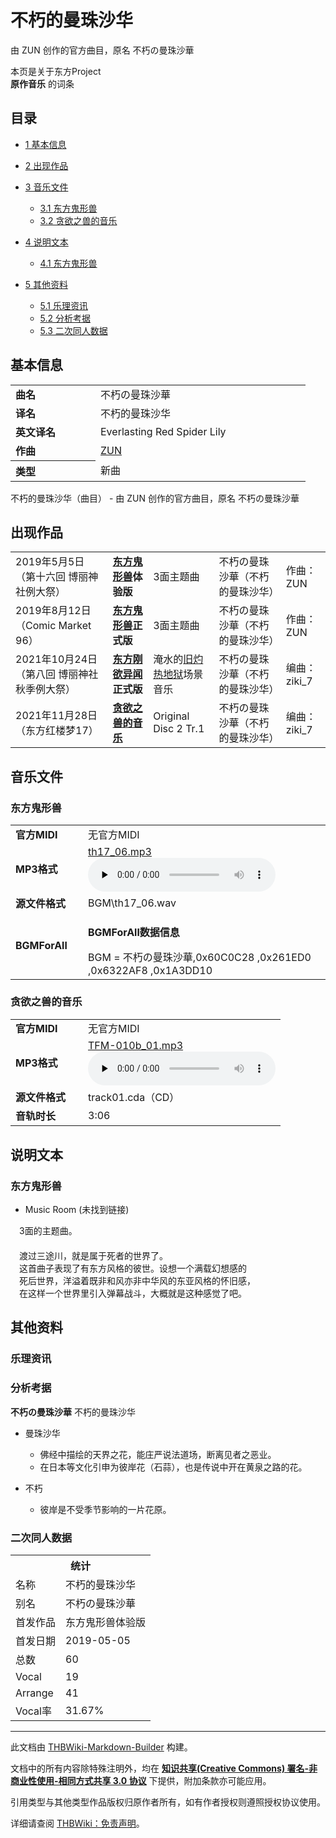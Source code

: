 # 不朽的曼珠沙华

<!-- source html: G:\repos\THBWiki-Markdown-Builder\THBWikiMarkdown\Temp\main\0\0a\ns0%3A%E4%B8%8D%E6%9C%BD%E7%9A%84%E6%9B%BC%E7%8F%A0%E6%B2%99%E5%8D%8E.html -->

由 ZUN 创作的官方曲目，原名 不朽の曼珠沙華

本页是关于东方Project  
 **原作音乐** 的词条

## 目录

- [1 基本信息](#基本信息)
- [2 出现作品](#出现作品)
- [3 音乐文件](#音乐文件)

  - [3.1 东方鬼形兽](#东方鬼形兽)
  - [3.2 贪欲之兽的音乐](#贪欲之兽的音乐)



- [4 说明文本](#说明文本)

  - [4.1 东方鬼形兽](#东方鬼形兽_2)



- [5 其他资料](#其他资料)

  - [5.1 乐理资讯](#乐理资讯)
  - [5.2 分析考据](#分析考据)
  - [5.3 二次同人数据](#二次同人数据)








## 基本信息

<table><tbody><tr><td style="width:120px"><b>曲名</b></td><td style="width:320px">不朽の曼珠沙華</td></tr><tr><td><b>译名</b></td><td>不朽的曼珠沙华</td></tr><tr><td><b>英文译名</b></td><td>Everlasting Red Spider Lily</td></tr><tr><td><b>作曲</b></td><td><a href="./ZUN.md" title="ZUN">ZUN</a></td></tr><tr><th style="text-align: left;"><b>类型</b></th><td>新曲</td></tr></tbody></table>

不朽的曼珠沙华（曲目） - 由 ZUN 创作的官方曲目，原名 不朽の曼珠沙華

## 出现作品

<table>
<tbody><tr><td>2019年5月5日（第十六回 博丽神社例大祭）</td><td><b><a href="./东方鬼形兽.md" title="东方鬼形兽">东方鬼形兽</a>体验版</b></td><td>3面主题曲</td><td style="padding-left:5px;">不朽の曼珠沙華（不朽的曼珠沙华）</td><td style="padding-left:10px;">作曲：ZUN</td></tr>
<tr><td>2019年8月12日（Comic Market 96）</td><td><b><a href="./东方鬼形兽.md" title="东方鬼形兽">东方鬼形兽</a>正式版</b></td><td>3面主题曲</td><td style="padding-left:5px;">不朽の曼珠沙華（不朽的曼珠沙华）</td><td style="padding-left:10px;">作曲：ZUN</td></tr>
<tr><td>2021年10月24日（第八回 博丽神社秋季例大祭）</td><td><b><a href="./东方刚欲异闻.md" title="东方刚欲异闻">东方刚欲异闻</a>正式版</b></td><td>淹水的<a href="./灼热地狱遗址.md" title="灼热地狱遗址">旧灼热地狱</a>场景音乐</td><td style="padding-left:5px;">不朽の曼珠沙華（不朽的曼珠沙华）</td><td style="padding-left:10px;">编曲：ziki_7</td></tr>
<tr><td>2021年11月28日（东方红楼梦17）</td><td><b><a href="./贪欲之兽的音乐.md" title="贪欲之兽的音乐">贪欲之兽的音乐</a></b></td><td>Original Disc 2 Tr.1</td><td style="padding-left:5px;">不朽の曼珠沙華（不朽的曼珠沙华）</td><td style="padding-left:10px;">编曲：ziki_7</td></tr>
</tbody></table>



## 音乐文件

### 东方鬼形兽

<table><tbody><tr class="mw-empty-elt"></tr><tr><td width="100"><b>官方MIDI</b></td><td>无官方MIDI</td></tr><tr><td><b>MP3格式</b></td><td><a href="./文件-th17_06.mp3.md" title="文件:th17 06.mp3">th17_06.mp3</a><br><audio src="https://upload.thwiki.cc/c/c2/th17_06.mp3" loop="" controls="" preload="none"></audio></td></tr><tr><td><b>源文件格式</b></td><td>BGM\th17_06.wav</td></tr><tr><td><b>BGMForAll</b></td><td><div class="mw-collapsible mw-collapsed">
<p><b>BGMForAll数据信息</b>
</p>
<div class="mw-collapsible-content">BGM = 不朽の曼珠沙華,0x60C0C28 ,0x261ED0 ,0x6322AF8 ,0x1A3DD10</div>
</div>
</td></tr></tbody></table>



### 贪欲之兽的音乐

<table><tbody><tr class="mw-empty-elt"></tr><tr><td width="100"><b>官方MIDI</b></td><td>无官方MIDI</td></tr><tr><td><b>MP3格式</b></td><td><a href="./文件-TFM-010b_01.mp3.md" title="文件:TFM-010b 01.mp3">TFM-010b_01.mp3</a><br><audio src="https://upload.thwiki.cc/a/ad/TFM-010b_01.mp3" loop="" controls="" preload="none"></audio></td></tr><tr><td><b>源文件格式</b></td><td>track01.cda（CD）</td></tr><tr><td><b>音轨时长</b></td><td>3:06</td></tr></tbody></table>



## 说明文本

### 东方鬼形兽
- Music Room (未找到链接)

　3面的主题曲。  
　  
　渡过三途川，就是属于死者的世界了。  
　这首曲子表现了有东方风格的彼世。设想一个满载幻想感的  
　死后世界，洋溢着既非和风亦非中华风的东亚风格的怀旧感，  
　在这样一个世界里引入弹幕战斗，大概就是这种感觉了吧。

## 其他资料

### 乐理资讯

### 分析考据
  
 **不朽の曼珠沙華**  不朽的曼珠沙华
  

- 曼珠沙华
  - 佛经中描绘的天界之花，能庄严说法道场，断离见者之恶业。
  - 在日本等文化引申为彼岸花（石蒜），也是传说中开在黄泉之路的花。

- 不朽
  - 彼岸是不受季节影响的一片花原。



### 二次同人数据

<table><tbody><tr><th colspan="2">统计</th></tr>
<tr><td>名称</td><td>不朽的曼珠沙华</td></tr>
<tr><td>别名</td><td>不朽の曼珠沙華</td></tr>
<tr><td>首发作品</td><td>东方鬼形兽体验版</td></tr>
<tr><td>首发日期</td><td>2019-05-05</td></tr>
<tr><td>总数</td><td>60</td></tr>
<tr><td>Vocal</td><td>19</td></tr>
<tr><td>Arrange</td><td>41</td></tr>
<tr><td>Vocal率</td><td>31.67%</td></tr>
</tbody></table>




  
  

  





---

此文档由 [THBWiki-Markdown-Builder](https://github.com/Delsin-Yu/THBWiki-Markdown-Builder) 构建。

文档中的所有内容除特殊注明外，均在 [**知识共享(Creative Commons) 署名-非商业性使用-相同方式共享 3.0 协议**](https://creativecommons.org/licenses/by-sa/3.0/deed.zh-hans) 下提供，附加条款亦可能应用。

引用类型与其他类型作品版权归原作者所有，如有作者授权则遵照授权协议使用。

详细请查阅 [THBWiki：免责声明](https://thbwiki.cc/THBWiki:%E5%85%8D%E8%B4%A3%E5%A3%B0%E6%98%8E)。

